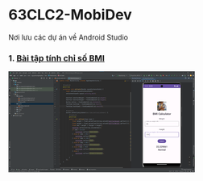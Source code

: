 # 63CLC2-MobiDev
Nơi lưu các dự án về Android Studio
### 1. [Bài tập tính chỉ số BMI](./BMI/app/src/main/java/com/nguyenhoangbaophuc/bmi/MainActivity.java)

![Bài BMI](./BMI/app/src/main/res/drawable/img.png)